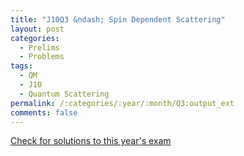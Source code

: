 ```yaml
---
title: "J10Q3 &ndash; Spin Dependent Scattering"
layout: post
categories:
  - Prelims
  - Problems
tags:
  - QM
  - J10
  - Quantum Scattering
permalink: /:categories/:year/:month/Q3:output_ext
comments: false
---
```

<object data="2010J3Q.pdf" type="application/pdf" width="100%" height="500"></object>
<div class="message"><a href='https://princetonprelim.com/prelim/24/'>Check for solutions to this year's exam</a></div>